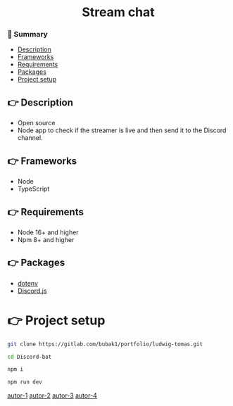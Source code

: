 ﻿<div align="center">

# Stream chat

</div>

### :notebook_with_decorative_cover: Summary

-   [Description](#point_right-description)
-   [Frameworks](#point_right-frameworks)
-   [Requirements](#point_right-requirements)
-   [Packages](#point_right-packages)
-   [Project setup](#point_right-project-setup)


## :point_right: Description
- Open source
- Node app to check if the streamer is live and then send it to the Discord channel.

## :point_right: Frameworks

-   Node
-   TypeScript

## :point_right: Requirements

- Node 16+ and higher
- Npm 8+ and higher

## :point_right: Packages

- [dotenv](https://www.npmjs.com/package/dotenv)
- [Discord.js](https://discord.js.org/docs/packages/discord.js/14.16.2)

# :point_right: Project setup
```sh
git clone https://gitlab.com/bubak1/portfolio/ludwig-tomas.git
```
```sh
cd Discord-bot
```
```sh
npm i
```
```sh
npm run dev
```

[autor-1](https://ludwigtomas.cz/)
[autor-2](https://seznam.cz/)
[autor-3](https://seznam.cz/)
[autor-4](https://seznam.cz/)
